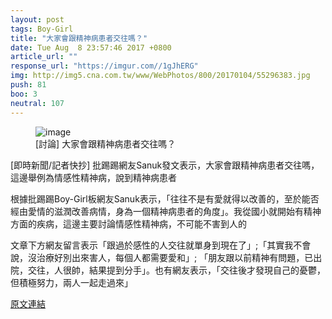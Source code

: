 ```yaml
---
layout: post
tags: Boy-Girl
title: "大家會跟精神病患者交往嗎？"
date: Tue Aug  8 23:57:46 2017 +0800
article_url: ""
response_url: "https://imgur.com//1gJhERG"
img: http://img5.cna.com.tw/www/WebPhotos/800/20170104/55296383.jpg
push: 81
boo: 3
neutral: 107
---
```


<figure>
<img src="http://img5.cna.com.tw/www/WebPhotos/800/20170104/55296383.jpg" alt="image">
<figcaption>
[討論] 大家會跟精神病患者交往嗎？
</figcaption>
</figure>



[即時新聞/記者快抄] 批踢踢網友Sanuk發文表示，大家會跟精神病患者交往嗎，這邊舉例為情感性精神病，說到精神病患者

根據批踢踢Boy-Girl板網友Sanuk表示，「往往不是有愛就得以改善的，至於能否經由愛情的滋潤改善病情，身為一個精神病患者的角度」。我從國小就開始有精神方面的疾病，這邊主要討論情感性精神病，不可能不害到人的

文章下方網友留言表示「跟過於感性的人交往就單身到現在了」;「其實我不會說，沒治療好別出來害人，每個人都需要愛和」; 「朋友跟以前精神有問題，已出院，交往，人很帥，結果提到分手」。也有網友表示，「交往後才發現自己的憂鬱，但積極努力，兩人一起走過來」

<a href = "https://www.ptt.cc/bbs/Boy-Girl/M.1502207869.A.179.html">原文連結</a>

